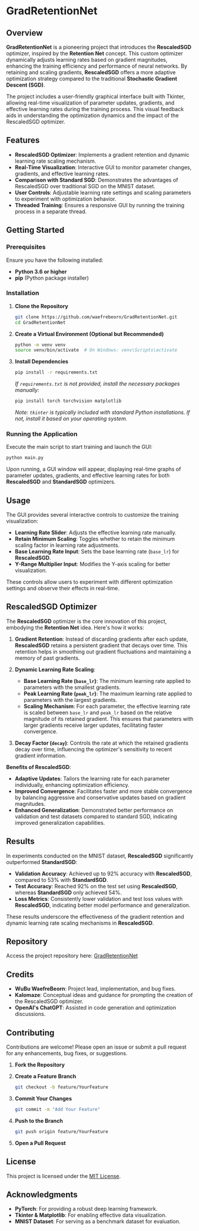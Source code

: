 # GradRetentionNet


## Overview

**GradRetentionNet** is a pioneering project that introduces the **RescaledSGD** optimizer, inspired by the **Retention Net** concept. This custom optimizer dynamically adjusts learning rates based on gradient magnitudes, enhancing the training efficiency and performance of neural networks. By retaining and scaling gradients, **RescaledSGD** offers a more adaptive optimization strategy compared to the traditional **Stochastic Gradient Descent (SGD)**.

The project includes a user-friendly graphical interface built with Tkinter, allowing real-time visualization of parameter updates, gradients, and effective learning rates during the training process. This visual feedback aids in understanding the optimization dynamics and the impact of the RescaledSGD optimizer.

## Features

- **RescaledSGD Optimizer**: Implements a gradient retention and dynamic learning rate scaling mechanism.
- **Real-Time Visualization**: Interactive GUI to monitor parameter changes, gradients, and effective learning rates.
- **Comparison with Standard SGD**: Demonstrates the advantages of RescaledSGD over traditional SGD on the MNIST dataset.
- **User Controls**: Adjustable learning rate settings and scaling parameters to experiment with optimization behavior.
- **Threaded Training**: Ensures a responsive GUI by running the training process in a separate thread.

## Getting Started

### Prerequisites

Ensure you have the following installed:

- **Python 3.6 or higher**
- **pip** (Python package installer)

### Installation

1. **Clone the Repository**

   ```bash
   git clone https://github.com/waefrebeorn/GradRetentionNet.git
   cd GradRetentionNet
   ```

2. **Create a Virtual Environment (Optional but Recommended)**

   ```bash
   python -m venv venv
   source venv/bin/activate  # On Windows: venv\Scripts\activate
   ```

3. **Install Dependencies**

   ```bash
   pip install -r requirements.txt
   ```

   *If `requirements.txt` is not provided, install the necessary packages manually:*

   ```bash
   pip install torch torchvision matplotlib
   ```

   *Note: `tkinter` is typically included with standard Python installations. If not, install it based on your operating system.*

### Running the Application

Execute the main script to start training and launch the GUI:

```bash
python main.py
```

Upon running, a GUI window will appear, displaying real-time graphs of parameter updates, gradients, and effective learning rates for both **RescaledSGD** and **StandardSGD** optimizers.

## Usage

The GUI provides several interactive controls to customize the training visualization:

- **Learning Rate Slider**: Adjusts the effective learning rate manually.
- **Retain Minimum Scaling**: Toggles whether to retain the minimum scaling factor in learning rate adjustments.
- **Base Learning Rate Input**: Sets the base learning rate (`base_lr`) for **RescaledSGD**.
- **Y-Range Multiplier Input**: Modifies the Y-axis scaling for better visualization.

These controls allow users to experiment with different optimization settings and observe their effects in real-time.

## RescaledSGD Optimizer

The **RescaledSGD** optimizer is the core innovation of this project, embodying the **Retention Net** idea. Here's how it works:

1. **Gradient Retention**: Instead of discarding gradients after each update, **RescaledSGD** retains a persistent gradient that decays over time. This retention helps in smoothing out gradient fluctuations and maintaining a memory of past gradients.

2. **Dynamic Learning Rate Scaling**:
   - **Base Learning Rate (`base_lr`)**: The minimum learning rate applied to parameters with the smallest gradients.
   - **Peak Learning Rate (`peak_lr`)**: The maximum learning rate applied to parameters with the largest gradients.
   - **Scaling Mechanism**: For each parameter, the effective learning rate is scaled between `base_lr` and `peak_lr` based on the relative magnitude of its retained gradient. This ensures that parameters with larger gradients receive larger updates, facilitating faster convergence.

3. **Decay Factor (`decay`)**: Controls the rate at which the retained gradients decay over time, influencing the optimizer's sensitivity to recent gradient information.

**Benefits of RescaledSGD**:

- **Adaptive Updates**: Tailors the learning rate for each parameter individually, enhancing optimization efficiency.
- **Improved Convergence**: Facilitates faster and more stable convergence by balancing aggressive and conservative updates based on gradient magnitudes.
- **Enhanced Generalization**: Demonstrated better performance on validation and test datasets compared to standard SGD, indicating improved generalization capabilities.

## Results

In experiments conducted on the MNIST dataset, **RescaledSGD** significantly outperformed **StandardSGD**:

- **Validation Accuracy**: Achieved up to 92% accuracy with **RescaledSGD**, compared to 53% with **StandardSGD**.
- **Test Accuracy**: Reached 92% on the test set using **RescaledSGD**, whereas **StandardSGD** only achieved 54%.
- **Loss Metrics**: Consistently lower validation and test loss values with **RescaledSGD**, indicating better model performance and generalization.

These results underscore the effectiveness of the gradient retention and dynamic learning rate scaling mechanisms in **RescaledSGD**.

## Repository

Access the project repository here: [GradRetentionNet](https://github.com/waefrebeorn/GradRetentionNet)

## Credits

- **WuBu WaefreBeorn**: Project lead, implementation, and bug fixes.
- **Kalomaze**: Conceptual ideas and guidance for prompting the creation of the RescaledSGD optimizer.
- **OpenAI's ChatGPT**: Assisted in code generation and optimization discussions.

## Contributing

Contributions are welcome! Please open an issue or submit a pull request for any enhancements, bug fixes, or suggestions.

1. **Fork the Repository**
2. **Create a Feature Branch**

   ```bash
   git checkout -b feature/YourFeature
   ```

3. **Commit Your Changes**

   ```bash
   git commit -m "Add Your Feature"
   ```

4. **Push to the Branch**

   ```bash
   git push origin feature/YourFeature
   ```

5. **Open a Pull Request**

## License

This project is licensed under the [MIT License](LICENSE).

## Acknowledgments

- **PyTorch**: For providing a robust deep learning framework.
- **Tkinter & Matplotlib**: For enabling effective data visualization.
- **MNIST Dataset**: For serving as a benchmark dataset for evaluation.

